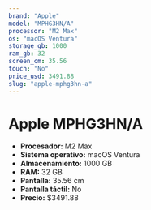 ```yaml
---
brand: "Apple"
model: "MPHG3HN/A"
processor: "M2 Max"
os: "macOS Ventura"
storage_gb: 1000
ram_gb: 32
screen_cm: 35.56
touch: "No"
price_usd: 3491.88
slug: "apple-mphg3hn-a"
---
```


# Apple MPHG3HN/A

- **Procesador:** M2 Max
- **Sistema operativo:** macOS Ventura
- **Almacenamiento:** 1000 GB
- **RAM:** 32 GB
- **Pantalla:** 35.56 cm
- **Pantalla táctil:** No
- **Precio:** $3491.88
